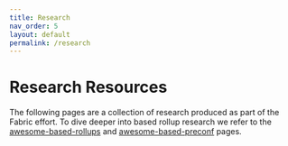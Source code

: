 ```yaml
---
title: Research
nav_order: 5
layout: default
permalink: /research
---
```


# Research Resources

The following pages are a collection of research produced as part of the Fabric effort. To dive deeper into based rollup research we refer to the [awesome-based-rollups](https://github.com/eth-fabric/awesome-based-rollups) and [awesome-based-preconf](https://eth-fabric.github.io/website/education/awesome-based-preconfs) pages.
